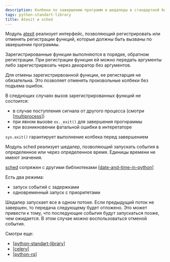 ```yaml
---
description: Колбеки по завершению программ и шедалеры в стандартной библиотеке python
tags: python-standart-library
title: Atexit и sched
---
```

Модуль [atexit](https://docs.python.org/3/library/atexit.html?highlight=atexit#module-atexit) реализует интерфейс, позволяющий регистрировать или отменять регистрации функций, которые должны быть вызваны по зваершении программы.

Зарегистрированные функции выполняются в порядке, обратном регистрации. При регистрации функции ей можно передать аргументы либо зарегистрирвоать через декоратор без аргументов.

Для отмены зарегистрирвоанной функции, ее регистарция не обязательна. Это позволяет отменять произвольные колбеки без подъема ошибок.

В следующих случаях вызов зарегистрированных функций не состоится:

- в случае поступления сигнала от другого процесса (смотри [[multiprocess]])
- при явном вызове `os._exit()` для завершения прогнраммы
- при возникновении фатальной ошибки в интеретаторе

`sys.exit()` гарантирует выполнение колбека перед завершением

Модуль sched реализует шедалер, позволяющий запускать события в определенное или через определенное время. Единицы времени не имеют значения.

[sched](https://docs.python.org/3/library/sched.html?highlight=sched#module-sched) сопряжен с другими библиотеками [[date-and-time-in-python]]

Есть два режима:

- запуск событий с задержками
- одновременный запуск с приоритетами

Шедалер запускает все в одном потоке. Если предыдущий поток не завершен, то передача следующему будет отложено. Это может привести к тому, что последующие события будут запускаться позже, чем ожидается. В этом случае можно воспользоваться отменой события.

Смотри еще:

- [[python-standart-library]]
- [[celery]]
- [[python-rq]]

[//begin]: # "Autogenerated link references for markdown compatibility"
[multiprocess]: multiprocess "Управление процессами в python"
[date-and-time-in-python]: date-and-time-in-python "Date and time in python"
[python-standart-library]: ../lists/python-standart-library "Стандартная библиотека python и полезные ресурсы"
[celery]: celery "Celery"
[python-rq]: python-rq "Python-rq"
[//end]: # "Autogenerated link references"